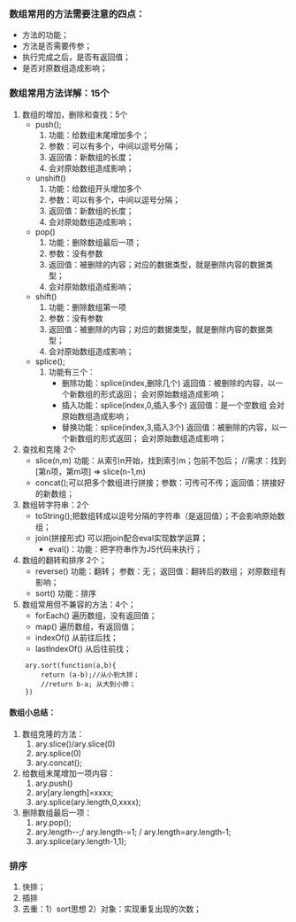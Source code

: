 ### 数组常用的方法需要注意的四点：
- 方法的功能；
- 方法是否需要传参；
- 执行完成之后，是否有返回值；
- 是否对原数组造成影响；
### 数组常用方法详解：15个
1. 数组的增加，删除和查找：5个
    - push();
        1. 功能：给数组末尾增加多个；
        2. 参数：可以有多个，中间以逗号分隔；
        3. 返回值：新数组的长度；
        4. 会对原始数组造成影响；
    - unshift()
        1. 功能：给数组开头增加多个
        2. 参数：可以有多个，中间以逗号分隔；
        3. 返回值：新数组的长度；
        4. 会对原始数组造成影响；
    - pop()
        1. 功能：删除数组最后一项；
        2. 参数：没有参数
        3. 返回值：被删除的内容；对应的数据类型，就是删除内容的数据类型；
        4. 会对原始数组造成影响；
    - shift()
        1. 功能：删除数组第一项
        2. 参数：没有参数
        3. 返回值：被删除的内容；对应的数据类型，就是删除内容的数据类型；
        4. 会对原始数组造成影响；
    - splice();
        1. 功能有三个：
            - 删除功能：splice(index,删除几个)
                     返回值：被删除的内容，以一个新数组的形式返回；
                     会对原始数组造成影响；
            - 插入功能：splice(index,0,插入多个)
                     返回值：是一个空数组
                     会对原始数组造成影响；
            - 替换功能：splice(index,3,插入3个)
                     返回值：被删除的内容，以一个新数组的形式返回；
                     会对原始数组造成影响；
2. 查找和克隆 2个
    - slice(n,m) 功能：从索引n开始，找到索引m；包前不包后；
    //需求：找到[第n项，第m项]  => slice(n-1,m)
    -  concat();可以把多个数组进行拼接；参数：可传可不传；返回值：拼接好的新数组；
3. 数组转字符串：2个
    - toString();把数组转成以逗号分隔的字符串（是返回值）；不会影响原始数组；
    - join(拼接形式) 可以把join配合eval实现数学运算；
        - eval()：功能：把字符串作为JS代码来执行；
4. 数组的翻转和排序 2个；
    - reverse() 功能：翻转； 参数：无； 返回值：翻转后的数组； 对原数组有影响；
    - sort() 功能：排序
5. 数组常用但不兼容的方法：4个；
    - forEach() 遍历数组，没有返回值；
    - map()   遍历数组，有返回值；
    - indexOf() 从前往后找；
    - lastIndexOf() 从后往前找；
```
    ary.sort(function(a,b){
        return (a-b);//从小到大排；
        //return b-a; 从大到小排；
    })
```
#### 数组小总结：
1. 数组克隆的方法：
    1. ary.slice()/ary.slice(0)
    2. ary.splice(0)
    3. ary.concat();
2. 给数组末尾增加一项内容：
    1. ary.push()
    2. ary[ary.length]=xxxx;
    3. ary.splice(ary.length,0,xxxx);
3. 删除数组最后一项：
    1. ary.pop();
    2. ary.length--;/ ary.length-=1; / ary.length=ary.length-1;
    3. ary.splice(ary.length-1,1);
### 排序
1. 快排；
2. 插排
3. 去重：1）sort思想 2）对象：实现重复出现的次数；
